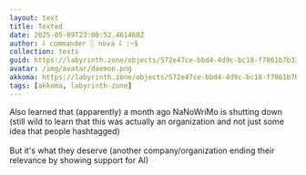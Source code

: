 ```yaml
---
layout: text
title: Texted
date: 2025-05-09T23:00:52.461460Z
author: ⸸ commander ░ nova ⸸ :~$
collection: texts
guid: https://labyrinth.zone/objects/572e47ce-bbd4-4d9c-bc18-f7061b7b33a1
avatar: /img/avatar/daemon.png
akkoma: https://labyrinth.zone/objects/572e47ce-bbd4-4d9c-bc18-f7061b7b33a1
tags: [akkoma, labyrinth-zone]
---
```


<p>Also learned that (apparently) a month ago NaNoWriMo is shutting down (still wild to learn that this was actually an organization and not just some idea that people hashtagged)<br><br>But it's what they deserve (another company/organization ending their relevance by showing support for AI)</p>